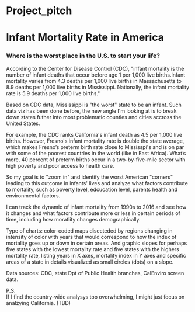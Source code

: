 # Project_pitch
# Infant Mortality Rate in America

### Where is the worst place in the U.S. to start your life?


According to the Center for Disease Control (CDC), "infant mortality is the number of infant deaths that occur before age 1 per 1,000 live births.Infant mortality varies from 4.3 deaths per 1,000 live births in Massachusetts to 8.9 deaths per 1,000 live births in Mississippi. Nationally, the infant mortality rate is 5.9 deaths per 1,000 live births."
    
Based on CDC data, Mississippi is "the worst" state to be an infant. Such data viz has been done before, the new angle I'm looking at is to break down states futher into most problematic counties and cities accross the United States.
    
For example, the CDC ranks California's infant death as 4.5 per 1,000 live births. However, Fresno's infant mortality rate is double the state average, which makes Fresno’s preterm birth rate close to Mississpi's and is on par with some of the poorest countries in the world (like in East Africa). What’s more, 40 percent of preterm births occur in a two-by-five-mile sector with high poverty and poor access to health care.    
    
So my goal is to "zoom in" and identify the worst American "corners" leading to this outcome in infants' lives and analyze what factors contribute to mortality, such as poverty level, edcucation level, parents health and environmental factors. 
    
I can track the dynamic of infant mortality from 1990s to 2016 and see how it changes and what factors contribute more or less in certain periods of time, including how moratlity changes demographically.
    
    
Type of charts: color-coded maps disecteded by regions changing in intensity of color with years that would correspond to how the index of mortality goes up or down in certain areas. And graphic slopes for perhaps five states with the lowest mortality rate and five states with the highers mortality rate, listing years in X axes, mortality index in Y axes and specific areas of a state in details visualized as small circles (dots) on a slope.
    
Data sources: CDC, state Dpt of Public Health branches, CalEnviro screen data.    

P.S.     
If I find the country-wide analysys too overwhelming, I might just focus on analzying California. (TBD)
        
        
